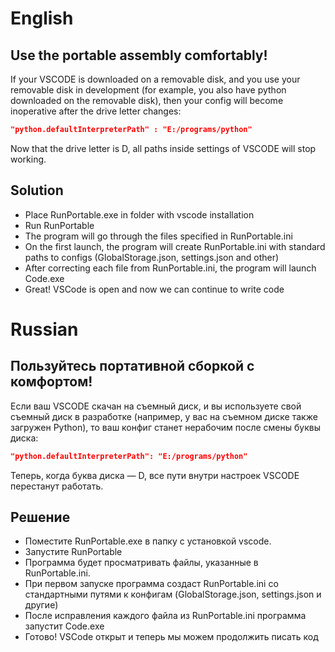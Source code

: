 # English
## Use the portable assembly comfortably!
If your VSCODE is downloaded on a removable disk, and you use your removable disk in development (for example, you also have python downloaded on the removable disk), then your config will become inoperative after the drive letter changes:
```json
"python.defaultInterpreterPath" : "E:/programs/python"
```
Now that the drive letter is D, all paths inside settings of VSCODE will stop working.

## Solution
* Place RunPortable.exe in folder with vscode installation
* Run RunPortable
* The program will go through the files specified in RunPortable.ini
* On the first launch, the program will create RunPortable.ini with standard paths to configs (GlobalStorage.json, settings.json and other)
* After correcting each file from RunPortable.ini, the program will launch Code.exe
* Great! VSCode is open and now we can continue to write code

# Russian
## Пользуйтесь портативной сборкой с комфортом!
Если ваш VSCODE скачан на съемный диск, и вы используете свой съемный диск в разработке (например, у вас на съемном диске также загружен Python), то ваш конфиг станет нерабочим после смены буквы диска:
```json
"python.defaultInterpreterPath": "E:/programs/python"
```
Теперь, когда буква диска — D, все пути внутри настроек VSCODE перестанут работать.

## Решение
* Поместите RunPortable.exe в папку с установкой vscode.
* Запустите RunPortable
* Программа будет просматривать файлы, указанные в RunPortable.ini.
* При первом запуске программа создаст RunPortable.ini со стандартными путями к конфигам (GlobalStorage.json, settings.json и другие)
* После исправления каждого файла из RunPortable.ini программа запустит Code.exe
* Готово! VSCode открыт и теперь мы можем продолжить писать код
